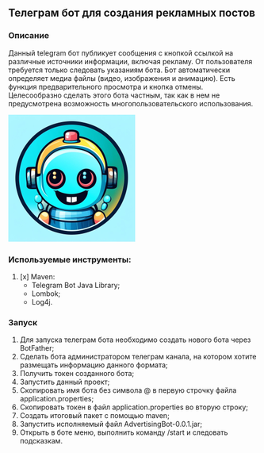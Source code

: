 ## Телеграм бот для создания рекламных постов
### Описание
Данный telegram бот публикует сообщения с кнопкой ссылкой на различные 
источники информации, включая рекламу. От пользователя требуется 
только следовать указаниям бота. Бот автоматически определяет медиа 
файлы (видео, изображения и анимацию). Есть функция предварительного 
просмотра и кнопка отмены. Целесообразно сделать этого бота частным, 
так как в нем не предусмотрена возможность многопользовательского 
использования.

![AdvertisingPostBot.png](src/main/resources/AdvertisingPostBot.png)

### Используемые инструменты:
1. [x] Maven:
    * Telegram Bot Java Library;
    * Lombok;
    * Log4j.

### Запуск
1. Для запуска телеграм бота необходимо создать нового бота через BotFather;
2. Сделать бота администратором телеграм канала, на котором хотите
   размещать информацию данного формата;
3. Получить токен созданного бота;
4. Запустить данный проект;
5. Скопировать имя бота без символа @ в первую строчку файла 
application.properties;
6. Скопировать токен в файл application.properties во вторую строку;
7. Создать итоговый пакет с помощью maven;
8. Запустить исполняемый файл AdvertisingBot-0.0.1.jar;
9. Открыть в боте меню, выполнить команду /start и следовать подсказкам.